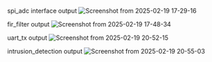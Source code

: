 spi_adc interface output 
![Screenshot from 2025-02-19 17-29-16](https://github.com/user-attachments/assets/b6975c35-6721-4786-be47-ba9d0a64b570)

fir_filter output 
![Screenshot from 2025-02-19 17-48-34](https://github.com/user-attachments/assets/6cc738c7-994d-497a-b5d0-ac6dd9ea638f)

uart_tx output 
![Screenshot from 2025-02-19 20-52-15](https://github.com/user-attachments/assets/671decc1-a301-491e-90e1-7f25f2ae0dc4)

intrusion_detection output 
![Screenshot from 2025-02-19 20-55-03](https://github.com/user-attachments/assets/a7be05d8-1367-4571-baf6-a5b0dc6fcadc) 
